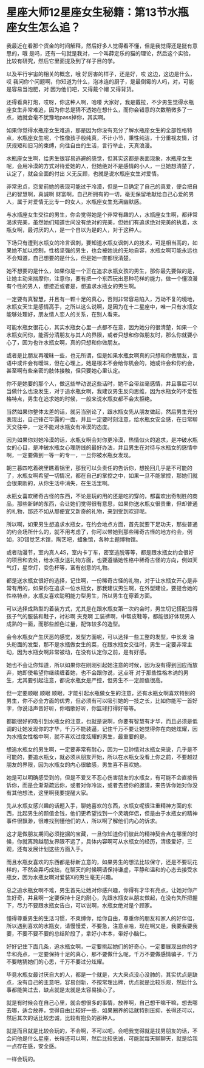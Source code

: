 # 星座大师12星座女生秘籍：第13节水瓶座女生怎么追？

我最近在看那个货金的时间解释，然后好多人觉得看不懂，但是我觉得还是挺有意思的，哦 是吗，还有一句就是我对，一个叫薛定乐的猫的理论，然后这个实验，比较有研究，然后它里面提及到了样子目的学。

以及平行宇宙的相关的概念，哦 好厉害的样子，还是好，哎 这边，这边是什么，哎 我问你个问题啊，你知道为什么，泡冰连的厨子，是最倒霉的人吗，对，可能是容易当泡肥，对 因为他们吧，又得戴个帽 又得背货。

还得看真打炮，哎呀，你这种人啊，哈喽 大家好，我是戴拉，不少男生觉得水瓶座女生非常难追，因为你总是猜不透她在想什么，而你会错意的次数稍微多了一点，她就会毫不犹豫地pass掉你，其实啊。

如果你觉得水瓶座女生难追，那是因为你没有充分了解水瓶座女生的全部性格特点，水瓶座女生呢，个性像孩子般纯真，不计小节，秉性纯洁，十分重视友情，讨厌规矩和旧习的束缚，向往自由的生活，言行举止，天真浪漫。

水瓶座女生啊，给男生很容易逃避的感觉，但其实这都是表面现象，水瓶座女生呢，会用冷漠的方式对待爱她的人，但她绝对不是感情的小人，一旦她想清楚了，认定了，就会全面的付出 义无反顾，也就是说水瓶座女生对爱情。

非常忠贞，恋爱前她的表现可能过于冷漠，但是一旦确定了自己的真爱，便会把自己的智慧啊，真诚啊 财富啊，自己所拥有的一切，毫无保留地献给自己心爱的男人，属于对爱情无比专一的女人，水瓶座女生充满幽默感。

与水瓶座女生交往的男生，你会觉得她是个非常有趣的人，水瓶座女生啊，都非常渴求完美，虽然她们知道世间没有绝对的完美，但她们有追求绝对完美的执着，水瓶女啊，最讨厌的人，是一个自以为是的人，对于这种人。

下场只有遭到水瓶女的冷言讽刺，要知道水瓶女讽刺人的技术，可是相当高的，如果她不加以控制，性格坚强的男生，也会被她说的无地自容，水瓶女啊可能永远也不会知道，自己想要的是什么，但是她一直都很清楚。

她不想要的是什么，如果你是一个正在追求水瓶女孩的男生，那你最先要做的是，让她主动来揣摩你，注意你，要有把一个东西玩出恩种花样的能力，做一个懂浪漫有个性的男人，想接近或者是，想追求水瓶女的男生啊。

一定要有真智慧，并且有一颗十足的真心，否则非常容易陷入，万劫不复的境地，水瓶女天生是感情高手，之所以这么说啊，是因为在十二星座中，唯一只有水瓶女能够处理好，朋友情人恋人的关系，在别人看来。

可能水瓶女很花心，其实水瓶女心里一点都不在意，因为她分的很清楚，如果一个水瓶女问你，能否分清朋友与其人的界限，或者只想和你做朋友时，那么你就要小心了，因为也许水瓶女啊，真的只想和你做朋友。

或者是比朋友再暧昧一些，也无所谓，但是如果水瓶女啊真的只想和你做朋友，言语中或许会有暧昧，但在心理上，她是根本不会给你机会的，她或许会和你约会，甚至啊有些亲密的肢体接触，但只要她心里认定。

你不是她要的那个人，做这些举动说这些话时，她不会带丝毫感情，并且事后可以当做什么也没发生，对于追水瓶女啊，我建议男生反向思维，因为水瓶女的不爱性格特点，男生在追求她的时候，一般来说水瓶女都不会太拒绝。

当然如果你整体太差的话，就另当别论了，跟水瓶女先从朋友做起，然后男生充分表现出，自己锋芒毕露的一面，并且一定要时刻注意，给水瓶女安全感，在日常聊天交往中，一定不能对水瓶女有冷漠的态度。

因为如果你对她冷漠的话，水瓶女啊会对你更冷漠，热情似火的追求，是冲破水瓶女的心目，是冲破水瓶女心理防线的最好办法，并且男生在对待与水瓶女的感情中啊，一定要做到一等一的专一，一旦你被水瓶女发现。

朝三暮四吃着碗里瞧着锅里，那我可以负责任的告诉你，想挽回几乎是不可能的了，水瓶女啊希望一切情况，都在自己的掌控之中，如果一旦不能掌控，那她们就会很果断的，从你生活中消失，在生活里啊。

水瓶女喜欢稀奇古怪的东西，不论是玩的用的还是吃的穿的，都喜欢出奇制胜的商品，那些新鲜的东西，会让她们觉得很有意思，如果你送水瓶女很贵重，但却普通的礼物，那还不如从那便宜又新奇的礼物，来到受到欢迎呢。

所以啊，如果男生想追求水瓶女，在约会地点方面，首先就要下足功夫，那些普通的约会场所什么的，就不用考虑了，你可以带她到那些稀奇古怪的地方约会，例如，3D错觉艺术馆，陶艺吧，蜡象馆，各种主题博物馆。

或者动漫节，室内真人4S，室内卡丁车，密室逃脱等等，都是跟水瓶女约会很好的项目和去处，给水瓶女送礼物方面，也要遵循她性格中稀奇古怪的方向，例如天气灯，星空灯，变色杯等，富有创意的礼物。

都是送水瓶女很好的选择，记住啊，一份稀奇古怪的礼物，对于让水瓶女开心是非常有用的，如果你在追求一位水瓶女，那我建议男生啊，在外型建设，要提合她的性格特点，水瓶女喜欢聪明能力型男生，所以男生在穿着方面。

可以选择成熟型的着装方式，尤其是在跟水瓶女第一次约会时，男生切记搭配显得孩子气的服装和鞋子，衬衫啊 夹克啊 工装裤啊，中帮皮鞋等，都能很好体现男人成熟的一面，而那些颜色过量，配饰较多的造型。

会令水瓶女产生厌恶的感觉，发型方面呢，可以选择一些工整的发型，中长发 油头粉面的发型，那不是水瓶做女生的菜，在跟水瓶女交往时，男生一定要非常主动，因为水瓶女啊非常被动，在没有认定你之前，是有好感。

她也不会让你知道，所以如果你在刚刚引起她注意的时候，因为没有得到回应而放弃，她即使希望你继续缠着她，也不会跟你说，这点呀 对于那些性格木讷的男生，尤其要引起注意，都说水瓶女是严控，但男生不一定颜值很高。

但一定要顺眼 顺眼 顺眼，才能引起水瓶做女生的注意，还有水瓶女啊喜欢特别的男生，你不必全方面的优秀，但必须有可以吸引她的一技之长，比如你能写一首好字，你说话声音好听，你唱歌好听，你篮球打得好等等。

都能很好的吸引到水瓶女的注意，也就是说啊，你要有智慧有才华，而且必须是低调的让她发现你的才华，千万不能装逼，记住千万不要让她觉得你在向她炫耀，因为水瓶女性格中啊，就不喜欢过度炫耀的男生，最重要的是。

想追水瓶女的男生啊，一定要非常有耐心，因为一见钟情对水瓶女来说，几乎是不可能的，要追水瓶女，就必须从朋友开始，所以在水瓶女没看上你之前，不要越过朋友的界限，因为水瓶女的内心很敏感，男生喜不喜欢她。

她是可以明确感受到的，但是不爱又不忍心伤害朋友的水瓶女，有可能不会直接告诉你，而是会渐渐疏远你，或者对你冷淡，或者去接你的邀请，来告诉你她对你没有其他想法，这里啊我要提醒大家。

先从水瓶女感兴趣的话题入手，聊她喜欢的东西，水瓶女呢很注重精神方面的东西，比起男生的颜值金钱，他们更希望找到一个灵魂伴侣，但是由于水瓶女的精神事件很飘渺，很难找到懂他们的人，所以啊了解他们内心的诉求。

这才是做朋友期间必须挖掘的宝藏，一旦你知道你们彼此的精神契合点在哪里的时候，你就离跨越朋友界限不远了，具体内容啊可从水瓶女的经历，清级爱好，三观，还有发展计划这些方面入手。

而且水瓶女喜欢的东西都是标新立意的，如果男生的想法比较保守，还是不要玩花样的，不然会弄巧成拙，在聊天的时候啊请保持谦虚，平静和温和的心态去接受水瓶女，因为水瓶女啊对爱装X的男生毫无兴趣。

总之追水瓶女啊不难，男生首先让她对你感兴趣，你得有才华有亮点，让她对你产生好奇，并且啊一定要保持十足的耐心，先跟水瓶女从朋友做起，在没有失所把握下，尽力不要跟水瓶女告白，可以说啊，水瓶女绝对是个顾家。

懂得尊重男生的生活习惯，不束缚你，给你自由，尊重你的朋友和家人的好伴侣，所以遇到喜欢的水瓶女，请慢慢爱，不要急，注意点哈，现在啊又是，我要我要我要，不要不要不要的总结阶段了，拿好小本本，带好小脑仁。

好好记住下面几条，追水瓶女啊，一定要挑起她们的好奇心，一定要展现出你的才华和亮点，一定要保持十足的真心，那不要做什么呢，千万不要做感情骗子，千万不要瞎猜她们的心思，千万不要过分炫耀。

毕竟水瓶女最讨厌自大的人，都是一个就是，大大来点没心没肺的，其实优点是缺点，没有自己的主意吧，容易创新，不按常理出牌，优点就是比较乐观，然后什么事都能笑过去，缺点就是太就是太容易操心了。

就是有时候会在自己心里，就会想很多的事情，放养啊，自己想干嘛干嘛，想去哪去哪，适合放养，觉得自由比较好一些，如果圈养的话就特别压抑，长得还可以，然后其次的话比较忠诚，比较有抱负的那种人。

就是而且就是比较会玩的，不会啊，不可以吧，会吧我觉得就是找男朋友的话，不会问他是什么星座，长得还可以啊，然后比较忠诚，可能就每天聊聊天，就是给我一点存在感，安全感。

一样会玩的。